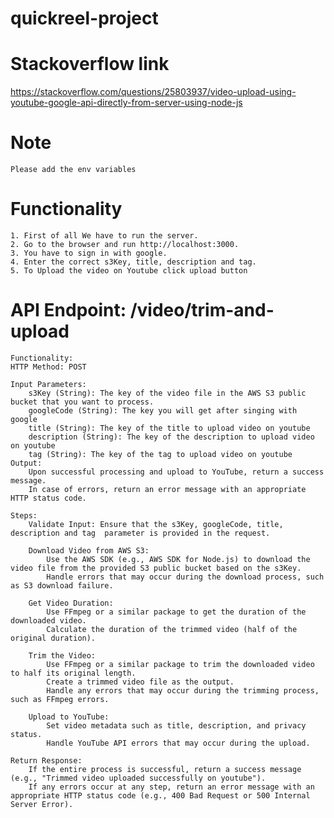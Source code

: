 # quickreel-project

# Stackoverflow link 
https://stackoverflow.com/questions/25803937/video-upload-using-youtube-google-api-directly-from-server-using-node-js

# Note
    Please add the env variables

# Functionality
    1. First of all We have to run the server.
    2. Go to the browser and run http://localhost:3000.
    3. You have to sign in with google.
    4. Enter the correct s3Key, title, description and tag.
    5. To Upload the video on Youtube click upload button

# API Endpoint: /video/trim-and-upload
    Functionality:
    HTTP Method: POST

    Input Parameters:
        s3Key (String): The key of the video file in the AWS S3 public bucket that you want to process.
        googleCode (String): The key you will get after singing with google
        title (String): The key of the title to upload video on youtube
        description (String): The key of the description to upload video on youtube
        tag (String): The key of the tag to upload video on youtube
    Output:
        Upon successful processing and upload to YouTube, return a success message.
        In case of errors, return an error message with an appropriate HTTP status code.

    Steps:
        Validate Input: Ensure that the s3Key, googleCode, title, description and tag  parameter is provided in the request.

        Download Video from AWS S3:
            Use the AWS SDK (e.g., AWS SDK for Node.js) to download the video file from the provided S3 public bucket based on the s3Key.
            Handle errors that may occur during the download process, such as S3 download failure.

        Get Video Duration:
            Use FFmpeg or a similar package to get the duration of the downloaded video.
            Calculate the duration of the trimmed video (half of the original duration).

        Trim the Video:
            Use FFmpeg or a similar package to trim the downloaded video to half its original length.
            Create a trimmed video file as the output.
            Handle any errors that may occur during the trimming process, such as FFmpeg errors.

        Upload to YouTube:
            Set video metadata such as title, description, and privacy status.
            Handle YouTube API errors that may occur during the upload.

    Return Response:
        If the entire process is successful, return a success message (e.g., "Trimmed video uploaded successfully on youtube").
        If any errors occur at any step, return an error message with an appropriate HTTP status code (e.g., 400 Bad Request or 500 Internal Server Error).